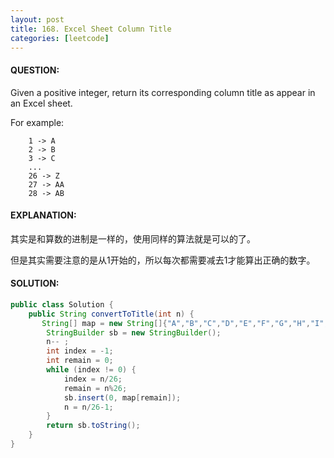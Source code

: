 ```yaml
---
layout: post
title: 168. Excel Sheet Column Title
categories: [leetcode]
---
```


#### QUESTION:

Given a positive integer, return its corresponding column title as appear in an Excel sheet.

For example:

```
    1 -> A
    2 -> B
    3 -> C
    ...
    26 -> Z
    27 -> AA
    28 -> AB 
```

#### EXPLANATION:

其实是和算数的进制是一样的，使用同样的算法就是可以的了。

但是其实需要注意的是从1开始的，所以每次都需要减去1才能算出正确的数字。

#### SOLUTION:

```JAVA
public class Solution {
    public String convertToTitle(int n) {
       String[] map = new String[]{"A","B","C","D","E","F","G","H","I","J","K","L","M","N","O","P","Q","R","S","T","U","V","W","X","Y","Z"};
        StringBuilder sb = new StringBuilder();
        n-- ;
        int index = -1;
        int remain = 0;
        while (index != 0) {
            index = n/26;
            remain = n%26;
            sb.insert(0, map[remain]);
            n = n/26-1;
        }
        return sb.toString();
    }
}
```

